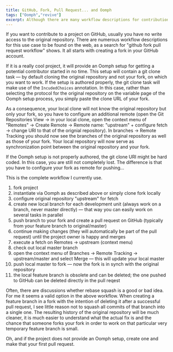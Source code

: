 ```yaml
---
title: GitHub, Fork, Pull Request... and Oomph
tags: ["Oomph","revive"]
excerpt: Although there are many workflow descriptions for contributions of GitHub projects, I decided to write about mine. This blog post summarizes what I found useful when an Oomph setup is involved.
---
```

If you want to contribute to a project on GitHub, usually you have no write access to the original repository. There are numerous workflow descriptions for this use case to be found on the web, as a search for "github fork pull request workflow" shows. It all starts with creating a fork in your GitHub account.

If it is a really cool project, it will provide an Oomph setup for getting a potential contributor started in no time. This setup will contain a git clone task — by default cloning the original repository and not your fork, on which you want to work. If the setup is authored properly, the git clone task will make use of the `IncudedChoices` annotation. In this case, rather than selecting the protocol for the original repository on the variable page of the Oomph setup process, you simply paste the clone URL of your fork.

As a consequence, your local clone will not know the original repository but only your fork, so you have to configure an additional remote (open the Git Repositories View -> in your local clone, open the context menu of "Remotes" -> Create Remote -> Remote name: "upstream" + configure fetch -> change URI to that of the orignial repository). In branches -> Remote Tracking you should now see the branches of the original repository as well as those of your fork. Your local repository will now serve as synchronization point between the original repository and your fork.

If the Oomph setup is not properly authored, the git clone URI might be hard coded. In this case, you are still not completely lost. The difference is that you have to configure your fork as remote for pushing...

This is the complete workflow I currently use.

1. fork project
2. instantiate via Oomph as described above or simply clone fork locally
3. configure original repository "upstream" for fetch
4. create new local branch for each development unit (always work on a branch, never master directly) — that way you can easily work on several tasks in parallel
5. push branch to your fork and create a pull request on GitHub (typically from your feature branch to original/master)
6. continue making changes (they will automatically be part of the pull request) until the project owner is happy and merges
7. execute a fetch on Remotes -> upstream (context menu)
8. check out local master branch
9. open the context menu of Branches -> Remote Tracking -> upstream/master and select Merge — this will update your local master
10. push local master to fork — now the fork is in synch with the original repository
11. the local feature branch is obsolete and can be deleted; the one pushed to GitHub can be deleted directly in the pull reqest

Often, there are discussions whether rebase squash is a good or bad idea. For me it seems a valid option in the above workflow. When creating a feature branch in a fork with the intention of deleting it after a successful pull request, I see little reason not to squash all commits of that branch into a single one. The resulting history of the original repository will be much cleaner, it is much easier to understand what the actual fix is and the chance that someone forks your fork in order to work on that particular very temporary feature branch is small.

Oh, and if the project does not provide an Oomph setup, create one and make that your first pull request.